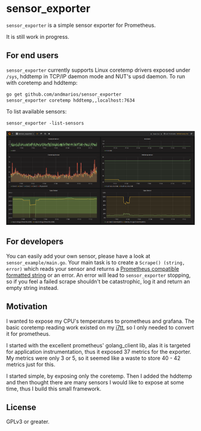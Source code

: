 # sensor_exporter #

`sensor_exporter` is a simple sensor exporter for Prometheus.

It is still work in progress.

## For end users

`sensor_exporter` currently supports Linux coretemp drivers exposed under
`/sys`, hddtemp in TCP/IP daemon mode and NUT's upsd daemon. To run with
coretemp and hddtemp:

    go get github.com/andmarios/sensor_exporter
	sensor_exporter coretemp hddtemp,,localhost:7634

To list available sensors:

    sensor_exporter -list-sensors

![grafana screenshot](https://raw.githubusercontent.com/andmarios/sensor_exporter/master/grafana.png)

## For developers

You can easily add your own sensor, please have a look at
`sensor_example/main.go`.  Your main task is to create a
`Scrape() (string, error)` which reads your sensor and returns a
[Prometheus compatible formatted string](https://prometheus.io/docs/instrumenting/exposition_formats/)
or an error. An error will lead to `sensor_exporter` stopping, so if you feel a
failed scrape shouldn't be catastrophic, log it and return an empty string
instead.

## Motivation

I wanted to expose my CPU's temperatures to prometheus and grafana. The basic
coretemp reading work existed on my [i7tt](https://github.com/andmarios/i7tt),
so I only needed to convert it for prometheus.

I started with the excellent prometheus' golang_client lib, alas it is targeted
for application instrumentation, thus it exposed 37 metrics for the exporter.
My metrics were only 3 or 5, so it seemed like a waste to store 40 - 42 metrics
just for this.

I started simple, by exposing only the coretemp. Then I added the hddtemp and
then thought there are many sensors I would like to expose at some time, thus
I build this small framework.

## License

GPLv3 or greater.
